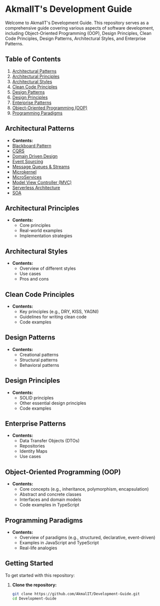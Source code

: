 # AkmalIT's Development Guide

Welcome to AkmalIT's Development Guide. This repository serves as a comprehensive guide covering various aspects of software development, including Object-Oriented Programming (OOP), Design Principles, Clean Code Principles, Design Patterns, Architectural Styles, and Enterprise Patterns.

## Table of Contents

1. [Architectural Patterns](./architectural-patterns)
2. [Architectural Principles](./architectural-principles)
3. [Architectural Styles](./architectural-styles)
4. [Clean Code Principles](./clean-code-principles)
5. [Design Patterns](./design-patterns)
6. [Design Principles](./design-principles)
7. [Enterprise Patterns](./enterprise-patterns)
8. [Object-Oriented Programming (OOP)](./oop)
9. [Programming Paradigms](./programming-paradigms)


## Architectural Patterns

- **Contents:**
- [Blackboard Pattern](./architectural-patterns/blackboard-pattern.md)
- [CQRS](./architectural-patterns/cqrs.md)
- [Domain Driven Design](./architectural-patterns/domain-driven-design.md)
- [Event Sourcing](./architectural-patterns/event-sourcing.md)
- [Message Queues & Streams](./architectural-patterns/message-queues-streams.md)
- [Microkernel](./architectural-patterns/microkernel.md)
- [MicroServices](./architectural-patterns/microservices.md)
- [Model View Controller (MVC)](./architectural-patterns/model-view-controller.md)
- [Serverless Architecture](./architectural-patterns/serverless-architecture.md)
- [SOA](./architectural-patterns/soa.md)

## Architectural Principles


- **Contents:**
  - Core principles
  - Real-world examples
  - Implementation strategies

## Architectural Styles


- **Contents:**
  - Overview of different styles
  - Use cases
  - Pros and cons

## Clean Code Principles


- **Contents:**
  - Key principles (e.g., DRY, KISS, YAGNI)
  - Guidelines for writing clean code
  - Code examples

## Design Patterns


- **Contents:**
  - Creational patterns
  - Structural patterns
  - Behavioral patterns

## Design Principles


- **Contents:**
  - SOLID principles
  - Other essential design principles
  - Code examples

## Enterprise Patterns


- **Contents:**
  - Data Transfer Objects (DTOs)
  - Repositories
  - Identity Maps
  - Use cases

## Object-Oriented Programming (OOP)


- **Contents:**
  - Core concepts (e.g., inheritance, polymorphism, encapsulation)
  - Abstract and concrete classes
  - Interfaces and domain models
  - Code examples in TypeScript

## Programming Paradigms


- **Contents:**
  - Overview of paradigms (e.g., structured, declarative, event-driven)
  - Examples in JavaScript and TypeScript
  - Real-life analogies

## Getting Started

To get started with this repository:

1. **Clone the repository:**
   ```sh
   git clone https://github.com/AkmalIT/Development-Guide.git
   cd Development-Guide
